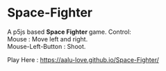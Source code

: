 # Space-Fighter
A p5js based <b>Space Fighter </b> game.
Control:<br>
Mouse : Move left and right.<br>
Mouse-Left-Button : Shoot.

Play Here : https://aalu-love.github.io/Space-Fighter/
